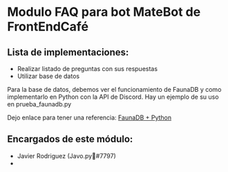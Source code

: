 # Modulo FAQ para bot MateBot de FrontEndCafé

## Lista de implementaciones:
- Realizar listado de preguntas con sus respuestas
- Utilizar base de datos

Para la base de datos, debemos ver el funcionamiento de FaunaDB y como implementarlo en Python con la API de Discord. Hay un ejemplo de su uso en prueba_faunadb.py

Dejo enlace para tener una referencia: [FaunaDB + Python](https://www.youtube.com/watch?v=mKPBJsoxOpU)


## Encargados de este módulo:
- Javier Rodriguez (Javo.py🧉#7797)
- 
